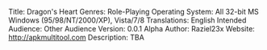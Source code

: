 Title: Dragon's Heart
Genres: Role-Playing
Operating System: All 32-bit MS Windows (95/98/NT/2000/XP), Vista/7/8
Translations: English
Intended Audience: Other Audience
Version: 0.0.1 Alpha 
Author: Raziel23x 
Website: http://apkmultitool.com
Description:
TBA